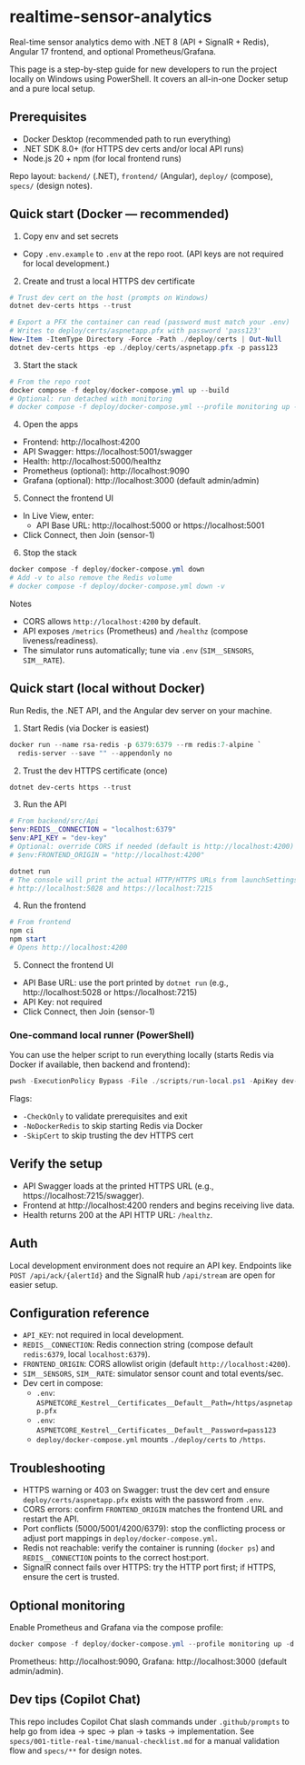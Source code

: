 # realtime-sensor-analytics

Real-time sensor analytics demo with .NET 8 (API + SignalR + Redis), Angular 17 frontend, and optional Prometheus/Grafana.

This page is a step-by-step guide for new developers to run the project locally on Windows using PowerShell. It covers an all-in-one Docker setup and a pure local setup.

## Prerequisites

- Docker Desktop (recommended path to run everything)
- .NET SDK 8.0+ (for HTTPS dev certs and/or local API runs)
- Node.js 20 + npm (for local frontend runs)

Repo layout: `backend/` (.NET), `frontend/` (Angular), `deploy/` (compose), `specs/` (design notes).

## Quick start (Docker — recommended)

1) Copy env and set secrets

- Copy `.env.example` to `.env` at the repo root.
  (API keys are not required for local development.)

2) Create and trust a local HTTPS dev certificate

```powershell
# Trust dev cert on the host (prompts on Windows)
dotnet dev-certs https --trust

# Export a PFX the container can read (password must match your .env)
# Writes to deploy/certs/aspnetapp.pfx with password 'pass123'
New-Item -ItemType Directory -Force -Path ./deploy/certs | Out-Null
dotnet dev-certs https -ep ./deploy/certs/aspnetapp.pfx -p pass123
```

3) Start the stack

```powershell
# From the repo root
docker compose -f deploy/docker-compose.yml up --build
# Optional: run detached with monitoring
# docker compose -f deploy/docker-compose.yml --profile monitoring up -d --build
```

4) Open the apps

- Frontend: http://localhost:4200
- API Swagger: https://localhost:5001/swagger
- Health: http://localhost:5000/healthz
- Prometheus (optional): http://localhost:9090
- Grafana (optional): http://localhost:3000 (default admin/admin)

5) Connect the frontend UI

- In Live View, enter:
  - API Base URL: http://localhost:5000 or https://localhost:5001
- Click Connect, then Join (sensor-1)

6) Stop the stack

```powershell
docker compose -f deploy/docker-compose.yml down
# Add -v to also remove the Redis volume
# docker compose -f deploy/docker-compose.yml down -v
```

Notes
- CORS allows `http://localhost:4200` by default.
- API exposes `/metrics` (Prometheus) and `/healthz` (compose liveness/readiness).
- The simulator runs automatically; tune via `.env` (`SIM__SENSORS`, `SIM__RATE`).

## Quick start (local without Docker)

Run Redis, the .NET API, and the Angular dev server on your machine.

1) Start Redis (via Docker is easiest)

```powershell
docker run --name rsa-redis -p 6379:6379 --rm redis:7-alpine `
  redis-server --save "" --appendonly no
```

2) Trust the dev HTTPS certificate (once)

```powershell
dotnet dev-certs https --trust
```

3) Run the API

```powershell
# From backend/src/Api
$env:REDIS__CONNECTION = "localhost:6379"
$env:API_KEY = "dev-key"
# Optional: override CORS if needed (default is http://localhost:4200)
# $env:FRONTEND_ORIGIN = "http://localhost:4200"

dotnet run
# The console will print the actual HTTP/HTTPS URLs from launchSettings, e.g.:
# http://localhost:5028 and https://localhost:7215
```

4) Run the frontend

```powershell
# From frontend
npm ci
npm start
# Opens http://localhost:4200
```

5) Connect the frontend UI

- API Base URL: use the port printed by `dotnet run` (e.g., http://localhost:5028 or https://localhost:7215)
- API Key: not required
- Click Connect, then Join (sensor-1)

### One-command local runner (PowerShell)

You can use the helper script to run everything locally (starts Redis via Docker if available, then backend and frontend):

```powershell
pwsh -ExecutionPolicy Bypass -File ./scripts/run-local.ps1 -ApiKey dev-key
```

Flags:
- `-CheckOnly` to validate prerequisites and exit
- `-NoDockerRedis` to skip starting Redis via Docker
- `-SkipCert` to skip trusting the dev HTTPS cert

## Verify the setup

- API Swagger loads at the printed HTTPS URL (e.g., https://localhost:7215/swagger).
- Frontend at http://localhost:4200 renders and begins receiving live data.
- Health returns 200 at the API HTTP URL: `/healthz`.

## Auth

Local development environment does not require an API key. Endpoints like `POST /api/ack/{alertId}` and the SignalR hub `/api/stream` are open for easier setup.

## Configuration reference

- `API_KEY`: not required in local development.
- `REDIS__CONNECTION`: Redis connection string (compose default `redis:6379`, local `localhost:6379`).
- `FRONTEND_ORIGIN`: CORS allowlist origin (default `http://localhost:4200`).
- `SIM__SENSORS`, `SIM__RATE`: simulator sensor count and total events/sec.
- Dev cert in compose:
  - `.env`: `ASPNETCORE_Kestrel__Certificates__Default__Path=/https/aspnetapp.pfx`
  - `.env`: `ASPNETCORE_Kestrel__Certificates__Default__Password=pass123`
  - `deploy/docker-compose.yml` mounts `./deploy/certs` to `/https`.

## Troubleshooting

- HTTPS warning or 403 on Swagger: trust the dev cert and ensure `deploy/certs/aspnetapp.pfx` exists with the password from `.env`.
- CORS errors: confirm `FRONTEND_ORIGIN` matches the frontend URL and restart the API.
- Port conflicts (5000/5001/4200/6379): stop the conflicting process or adjust port mappings in `deploy/docker-compose.yml`.
- Redis not reachable: verify the container is running (`docker ps`) and `REDIS__CONNECTION` points to the correct host:port.
- SignalR connect fails over HTTPS: try the HTTP port first; if HTTPS, ensure the cert is trusted.

## Optional monitoring

Enable Prometheus and Grafana via the compose profile:

```powershell
docker compose -f deploy/docker-compose.yml --profile monitoring up -d --build
```

Prometheus: http://localhost:9090, Grafana: http://localhost:3000 (default admin/admin).

## Dev tips (Copilot Chat)

This repo includes Copilot Chat slash commands under `.github/prompts` to help go from idea → spec → plan → tasks → implementation. See `specs/001-title-real-time/manual-checklist.md` for a manual validation flow and `specs/**` for design notes.
